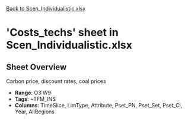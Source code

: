 [Back to Scen_Individualistic.xlsx](README.md)

# 'Costs_techs' sheet in Scen_Individualistic.xlsx

## Sheet Overview

Carbon price, discount rates, coal prices

- **Range**: O3:W9
- **Tags**: ~TFM_INS
- **Columns**: TimeSlice, LimType, Attribute, Pset_PN, Pset_Set, Pset_CI, Year, AllRegions

